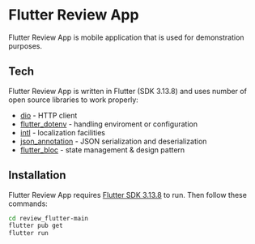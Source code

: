 # Flutter Review App

Flutter Review App is mobile application that is used for demonstration purposes.

## Tech

Flutter Review App is written in Flutter (SDK 3.13.8) and uses number of open source libraries to work properly:

- [dio] - HTTP client
- [flutter_dotenv] - handling enviroment or configuration
- [intl] - localization facilities
- [json_annotation] - JSON serialization and deserialization
- [flutter_bloc] - state management & design pattern

## Installation

Flutter Review App requires [Flutter SDK 3.13.8](https://docs.flutter.dev/release/archive?tab=macos) to run. Then follow these commands:

```sh
cd review_flutter-main
flutter pub get
flutter run
```

[dio]: https://pub.dev/packages/dio
[flutter_dotenv]: https://pub.dev/packages/flutter_dotenv
[intl]: https://pub.dev/packages/intl
[json_annotation]: https://pub.dev/packages/json_annotation
[flutter_bloc]: https://pub.dev/packages/flutter_bloc
